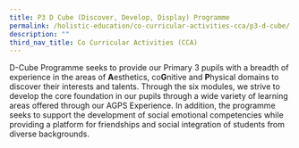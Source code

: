 ```yaml
---
title: P3 D Cube (Discover, Develop, Display) Programme
permalink: /holistic-education/co-curricular-activities-cca/p3-d-cube/
description: ""
third_nav_title: Co Curricular Activities (CCA)
---
```



D-Cube Programme seeks to provide our Primary 3 pupils with a breadth of experience in the areas of **A**esthetics, co**G**nitive and **P**hysical domains to discover their interests and talents. Through the six modules, we strive to develop the core foundation in our pupils through a wide variety of learning areas offered through our AGPS Experience. In addition, the programme seeks to support the development of social emotional competencies while providing a platform for friendships and social integration of students from diverse backgrounds.